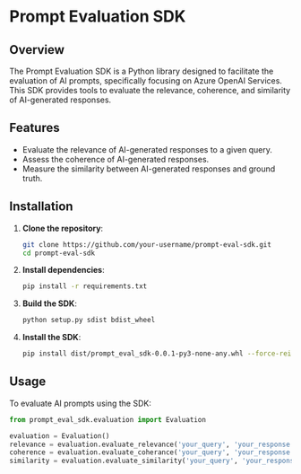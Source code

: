 # Prompt Evaluation SDK

## Overview

The Prompt Evaluation SDK is a Python library designed to facilitate the evaluation of AI prompts, specifically focusing on Azure OpenAI Services. This SDK provides tools to evaluate the relevance, coherence, and similarity of AI-generated responses.

## Features

- Evaluate the relevance of AI-generated responses to a given query.
- Assess the coherence of AI-generated responses.
- Measure the similarity between AI-generated responses and ground truth.

## Installation

1. **Clone the repository**:
    ```sh
    git clone https://github.com/your-username/prompt-eval-sdk.git
    cd prompt-eval-sdk
    ```

2. **Install dependencies**:
    ```sh
    pip install -r requirements.txt
    ```

3. **Build the SDK**:
    ```sh
    python setup.py sdist bdist_wheel
    ```

4. **Install the SDK**:
    ```sh
    pip install dist/prompt_eval_sdk-0.0.1-py3-none-any.whl --force-reinstall
    ```

## Usage

To evaluate AI prompts using the SDK:

```python
from prompt_eval_sdk.evaluation import Evaluation

evaluation = Evaluation()
relevance = evaluation.evaluate_relevance('your_query', 'your_response')
coherence = evaluation.evaluate_coherance('your_query', 'your_response')
similarity = evaluation.evaluate_similarity('your_query', 'your_response', 'your_ground_truth')